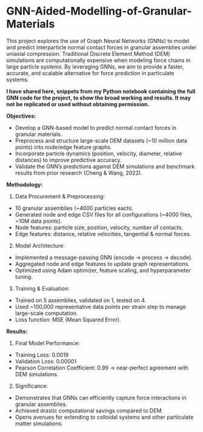 # GNN-Aided-Modelling-of-Granular-Materials
This project explores the use of Graph Neural Networks (GNNs) to model and predict interparticle normal contact forces in granular assemblies under uniaxial compression.
Traditional Discrete Element Method (DEM) simulations are computationally expensive when modeling force chains in large particle systems. By leveraging GNNs, we aim to provide a faster, accurate, and scalable alternative for force prediction in particulate systems. 

**I have shared here, snippets from my Python notebook containing the full GNN code for the project, to show the broad working and results. It may not be replicated or used without obtaining permission.**

**Objectives:**
- Develop a GNN-based model to predict normal contact forces in granular materials.
- Preprocess and structure large-scale DEM datasets (~10 million data points) into node/edge feature graphs.
- Incorporate particle dynamics (position, velocity, diameter, relative distances) to improve predictive accuracy.
- Validate the GNN’s predictions against DEM simulations and benchmark results from prior research (Cheng & Wang, 2022).

**Methodology:**

1. Data Procurement & Preprocessing:
- 10 granular assemblies (~4000 particles each).
- Generated node and edge CSV files for all configurations (~4000 files, ~10M data points).
- Node features: particle size, position, velocity, number of contacts.
- Edge features: distance, relative velocities, tangential & normal forces.

2. Model Architecture:
- Implemented a message-passing GNN (encode → process → decode).
- Aggregated node and edge features to update graph representations.
- Optimized using Adam optimizer, feature scaling, and hyperparameter tuning.

3. Training & Evaluation:
- Trained on 5 assemblies, validated on 1, tested on 4.
- Used ~100,000 representative data points per strain step to manage large-scale computation.
- Loss function: MSE (Mean Squared Error).

**Results:**
1. Final Model Performance:
- Training Loss: 0.0019
- Validation Loss: 0.00001
- Pearson Correlation Coefficient: 0.99 → near-perfect agreement with DEM simulations.

2. Significance:
- Demonstrates that GNNs can efficiently capture force interactions in granular assemblies.
- Achieved drastic computational savings compared to DEM.
- Opens avenues for extending to colloidal systems and other particulate matter simulations.
